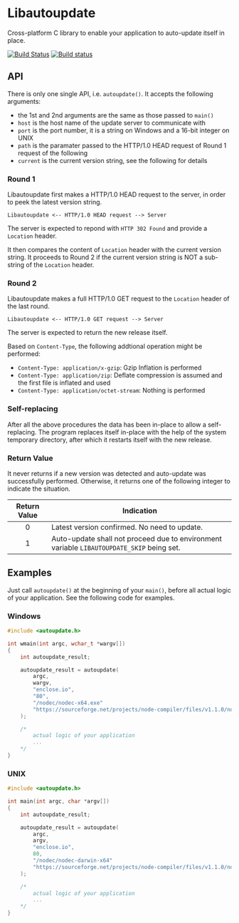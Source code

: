 # Libautoupdate

Cross-platform C library to enable your application to auto-update itself in place.

[![Build Status](https://travis-ci.org/pmq20/libautoupdate.svg?branch=master)](https://travis-ci.org/pmq20/libautoupdate)
[![Build status](https://ci.appveyor.com/api/projects/status/sjdyfwd768lh187f/branch/master?svg=true)](https://ci.appveyor.com/project/pmq20/libautoupdate/branch/master)

## API

There is only one single API, i.e. `autoupdate()`. It accepts the following arguments:

- the 1st and 2nd arguments are the same as those passed to `main()`
- `host` is the host name of the update server to communicate with
- `port` is the port number, it is a string on Windows and a 16-bit integer on UNIX
- `path` is the paramater passed to the HTTP/1.0 HEAD request of Round 1 request of the following
- `current` is the current version string, see the following for details

### Round 1

Libautoupdate first makes a HTTP/1.0 HEAD request to the server, in order to peek the latest version string.

    Libautoupdate <-- HTTP/1.0 HEAD request --> Server

The server is expected to repond with `HTTP 302 Found` and provide a `Location` header.

It then compares the content of `Location` header with the current version string.
It proceeds to Round 2 if the current version string is NOT a sub-string of the `Location` header.

### Round 2

Libautoupdate makes a full HTTP/1.0 GET request to the `Location` header of the last round.

    Libautoupdate <-- HTTP/1.0 GET request --> Server

The server is expected to return the new release itself.

Based on `Content-Type`, the following addtional operation might be performed:
- `Content-Type: application/x-gzip`: Gzip Inflation is performed
- `Content-Type: application/zip`: Deflate compression is assumed and the first file is inflated and used
- `Content-Type: application/octet-stream`: Nothing is performed

### Self-replacing

After all the above procedures the data has been in-place to allow a self-replacing.
The program replaces itself in-place with the help of the system temporary directory,
after which it restarts itself with the new release.

### Return Value

It never returns if a new version was detected and auto-update was successfully performed.
Otherwise, it returns one of the following integer to indicate the situation.

|  Return Value  | Indication   |
|:--------------:|--------------|
|        0       | Latest version confirmed. No need to update.
|        1       | Auto-update shall not proceed due to environment variable `LIBAUTOUPDATE_SKIP` being set. |

## Examples

Just call `autoupdate()` at the beginning of your `main()`,
before all actual logic of your application.
See the following code for examples.

### Windows

```C
#include <autoupdate.h>

int wmain(int argc, wchar_t *wargv[])
{
	int autoupdate_result;

	autoupdate_result = autoupdate(
		argc,
		wargv,
		"enclose.io",
		"80",
		"/nodec/nodec-x64.exe"
		"https://sourceforge.net/projects/node-compiler/files/v1.1.0/nodec-x64.exe/download"
	);

	/* 
		actual logic of your application
		...
	*/
}
```

### UNIX

```C
#include <autoupdate.h>

int main(int argc, char *argv[])
{
	int autoupdate_result;

	autoupdate_result = autoupdate(
		argc,
		argv,
		"enclose.io",
		80,
		"/nodec/nodec-darwin-x64"
		"https://sourceforge.net/projects/node-compiler/files/v1.1.0/nodec-darwin-x64/download"
	);

	/* 
		actual logic of your application
		...
	*/
}
```
